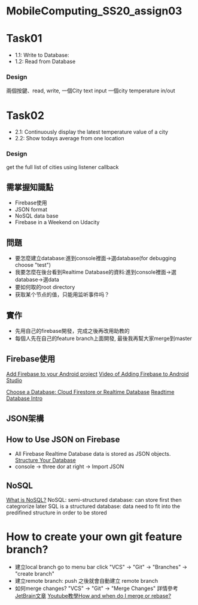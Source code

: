 # MobileComputing_SS20_assign03

# Task01
- 1.1: Write to Database:
- 1.2: Read from Database

### Design
兩個按鍵、read, write, 一個City text input 一個city temperature in/out

# Task02
- 2.1: Continuously display the latest temperature value of a city
- 2.2: Show todays average from one location

### Design
get the full list of cities
using listener callback

## 需掌握知識點
- Firebase使用
- JSON format
- NoSQL data base
- Firebase in a Weekend on Udacity

## 問題
- 要怎麼建立database:進到console裡面->選database(for debugging choose "test")
- 我要怎麼在後台看到Realtime Database的資料:進到console裡面->選database->選data
- 要如何取的root directory
- 获取某个节点的值，只能用监听事件吗？

## 實作
- 先用自己的firebase開發，完成之後再改用助教的
- 每個人先在自己的feature branch上面開發, 最後我再幫大家merge到master

## Firebase使用
[Add Firebase to your Android project](https://firebase.google.com/docs/android/setup)
[Video of Adding Firebase to Android Studio](https://www.youtube.com/watch?v=9qe_A3F-_f0)

[Choose a Database: Cloud Firestore or Realtime Database](https://firebase.google.com/docs/database/rtdb-vs-firestore#writes_and_transactions)
[Readtime Database Intro](https://firebase.google.com/products/realtime-database/?authuser=0)

## JSON架構

## How to Use JSON on Firebase
- All Firebase Realtime Database data is stored as JSON objects.
[Structure Your Database](https://firebase.google.com/docs/database/web/structure-data)
- console -> three dor at right -> Import JSON
## NoSQL
[What is NoSQL?](https://www.youtube.com/watch?v=BgQFJ_UNIgw)
NoSQL: semi-structured database: can store first then categrorize later
SQL is a structured database: data need to fit into the predifined structure in order to be stored

# How to create your own git feature branch?
- 建立local branch go to menu bar click "VCS" -> "Git" -> "Branches" -> "create branch"
- 建立remote branch: push 之後就會自動建立 remote branch
- 如何merge changes?  "VCS" -> "Git" -> "Merge Changes" 詳情參考
[JetBrain文章](https://www.jetbrains.com/help/idea/apply-changes-from-one-branch-to-another.html)
[Youtube教學How and when do I merge or rebase?](https://youtu.be/Nftif2ynvdA)

